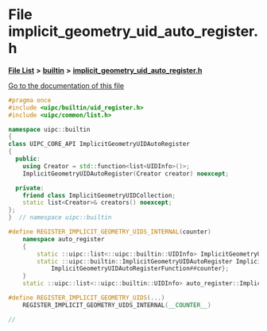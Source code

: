 

# File implicit\_geometry\_uid\_auto\_register.h

[**File List**](files.md) **>** [**builtin**](dir_e46c520626162f9e42d80fd08f196511.md) **>** [**implicit\_geometry\_uid\_auto\_register.h**](implicit__geometry__uid__auto__register_8h.md)

[Go to the documentation of this file](implicit__geometry__uid__auto__register_8h.md)


```C++
#pragma once
#include <uipc/builtin/uid_register.h>
#include <uipc/common/list.h>

namespace uipc::builtin
{
class UIPC_CORE_API ImplicitGeometryUIDAutoRegister
{
  public:
    using Creator = std::function<list<UIDInfo>()>;
    ImplicitGeometryUIDAutoRegister(Creator creator) noexcept;

  private:
    friend class ImplicitGeometryUIDCollection;
    static list<Creator>& creators() noexcept;
};
}  // namespace uipc::builtin

#define REGISTER_IMPLICIT_GEOMETRY_UIDS_INTERNAL(counter)                                                 \
    namespace auto_register                                                                               \
    {                                                                                                     \
        static ::uipc::list<::uipc::builtin::UIDInfo> ImplicitGeometryUIDAutoRegisterFunction##counter(); \
        static ::uipc::builtin::ImplicitGeometryUIDAutoRegister ImplicitGeometryUIDAutoRegister##counter{ \
            ImplicitGeometryUIDAutoRegisterFunction##counter};                                            \
    }                                                                                                     \
    static ::uipc::list<::uipc::builtin::UIDInfo> auto_register::ImplicitGeometryUIDAutoRegisterFunction##counter()

#define REGISTER_IMPLICIT_GEOMETRY_UIDS(...)                                   \
    REGISTER_IMPLICIT_GEOMETRY_UIDS_INTERNAL(__COUNTER__)

//
```


